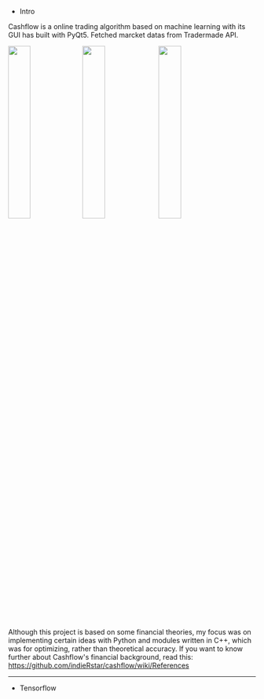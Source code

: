 - Intro

Cashflow is a online trading algorithm based on machine learning with its GUI has built with PyQt5. 
Fetched marcket datas from Tradermade API.

<img src="https://user-images.githubusercontent.com/82920859/216961338-9f8baa7e-aab2-42eb-9eae-77aa1db82784.png" style="width:30%;height:30%"/><img src="https://user-images.githubusercontent.com/82920859/218297526-9ab8c1fd-16d0-4a07-9676-03844b3fe6d8.png" style="width:30%;height:30%"/>
<img src="https://user-images.githubusercontent.com/82920859/218298165-a21b6d80-0c98-4293-a50b-1854f5b75921.png" style="width:30%;height:30%"/>



Although this project is based on some financial theories, my focus was on implementing certain ideas with Python and modules written in C++, which was for optimizing, rather than theoretical accuracy.
If you want to know further about Cashflow's financial background, read this:
https://github.com/indieRstar/cashflow/wiki/References
<hr/>

- Tensorflow
